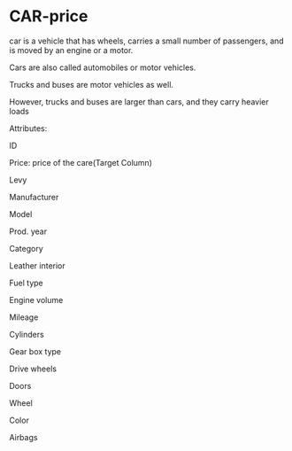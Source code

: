 # CAR-price

car is a vehicle that has wheels, carries a small number of passengers, and is moved by an engine or a motor.

Cars are also called automobiles or motor vehicles.

Trucks and buses are motor vehicles as well.

However, trucks and buses are larger than cars, and they carry heavier loads

Attributes:

ID

Price: price of the care(Target Column)

Levy

Manufacturer

Model

Prod. year

Category

Leather interior

Fuel type

Engine volume

Mileage

Cylinders

Gear box type

Drive wheels

Doors

Wheel

Color

Airbags

